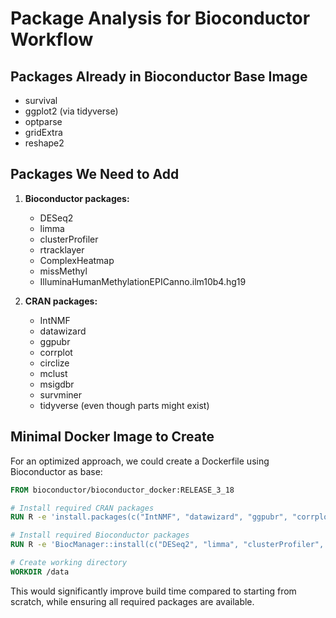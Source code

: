 # Package Analysis for Bioconductor Workflow

## Packages Already in Bioconductor Base Image
- survival
- ggplot2 (via tidyverse)
- optparse
- gridExtra
- reshape2

## Packages We Need to Add
1. **Bioconductor packages:**
   - DESeq2
   - limma
   - clusterProfiler
   - rtracklayer
   - ComplexHeatmap
   - missMethyl
   - IlluminaHumanMethylationEPICanno.ilm10b4.hg19

2. **CRAN packages:**
   - IntNMF
   - datawizard
   - ggpubr
   - corrplot
   - circlize
   - mclust
   - msigdbr
   - survminer
   - tidyverse (even though parts might exist)

## Minimal Docker Image to Create
For an optimized approach, we could create a Dockerfile using Bioconductor as base:

```dockerfile
FROM bioconductor/bioconductor_docker:RELEASE_3_18

# Install required CRAN packages
RUN R -e 'install.packages(c("IntNMF", "datawizard", "ggpubr", "corrplot", "circlize", "mclust", "msigdbr", "survminer", "tidyverse"), repos="https://cran.rstudio.com/")'

# Install required Bioconductor packages
RUN R -e 'BiocManager::install(c("DESeq2", "limma", "clusterProfiler", "rtracklayer", "ComplexHeatmap", "missMethyl", "IlluminaHumanMethylationEPICanno.ilm10b4.hg19"))'

# Create working directory
WORKDIR /data
```

This would significantly improve build time compared to starting from scratch, while ensuring all required packages are available.